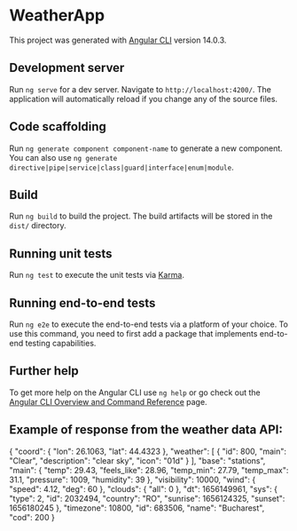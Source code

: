 # WeatherApp

This project was generated with [Angular CLI](https://github.com/angular/angular-cli) version 14.0.3.

## Development server

Run `ng serve` for a dev server. Navigate to `http://localhost:4200/`. The application will automatically reload if you change any of the source files.

## Code scaffolding

Run `ng generate component component-name` to generate a new component. You can also use `ng generate directive|pipe|service|class|guard|interface|enum|module`.

## Build

Run `ng build` to build the project. The build artifacts will be stored in the `dist/` directory.

## Running unit tests

Run `ng test` to execute the unit tests via [Karma](https://karma-runner.github.io).

## Running end-to-end tests

Run `ng e2e` to execute the end-to-end tests via a platform of your choice. To use this command, you need to first add a package that implements end-to-end testing capabilities.

## Further help

To get more help on the Angular CLI use `ng help` or go check out the [Angular CLI Overview and Command Reference](https://angular.io/cli) page.

## Example of response from the weather data API:

{
"coord": {
"lon": 26.1063,
"lat": 44.4323
},
"weather": [
{
"id": 800,
"main": "Clear",
"description": "clear sky",
"icon": "01d"
}
],
"base": "stations",
"main": {
"temp": 29.43,
"feels_like": 28.96,
"temp_min": 27.79,
"temp_max": 31.1,
"pressure": 1009,
"humidity": 39
},
"visibility": 10000,
"wind": {
"speed": 4.12,
"deg": 60
},
"clouds": {
"all": 0
},
"dt": 1656149961,
"sys": {
"type": 2,
"id": 2032494,
"country": "RO",
"sunrise": 1656124325,
"sunset": 1656180245
},
"timezone": 10800,
"id": 683506,
"name": "Bucharest",
"cod": 200
}
